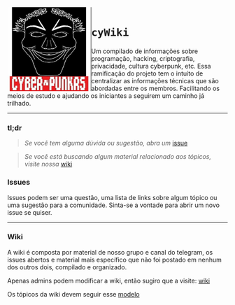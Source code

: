 <img src="data/cyberpunkrs.jpg" align="left" width="192px" height="192px"/>

# `cyWiki`

Um compilado de informações sobre programação, hacking, criptografia, privacidade, cultura cyberpunk, etc.
Essa ramificação do projeto tem o intuíto de centralizar as informações técnicas que são abordadas entre os membros. Facilitando os meios de estudo e ajudando os iniciantes a seguirem um caminho já trilhado.

----


### tl;dr

  > *Se você tem alguma dúvida ou sugestão, abra um* [issue](https://github.com/Cyberpunkrs/cyWiki/blob/dev/wiki_tags.md)

  > *Se você está buscando algum material relacionado aos tópicos, visite nossa* [wiki](https://github.com/Cyberpunkrs/cyWiki/wiki)


### Issues

  Issues podem ser uma questão, uma lista de links sobre algum tópico ou uma sugestão para a comunidade. Sinta-se a vontade para abrir um novo issue se quiser.

 ----

 ### Wiki

   A wiki é composta por material de nosso grupo e canal do telegram, os issues abertos e material mais específico que não foi postado em nenhum dos outros dois, compilado e organizado.

   Apenas admins podem modificar a wiki, então sugiro que a visite: [wiki](https://github.com/Cyberpunkrs/cyWiki/wiki)
   
   Os tópicos da wiki devem seguir esse [modelo](https://github.com/Cyberpunkrs/cyWiki/blob/dev/topicschema.md)
